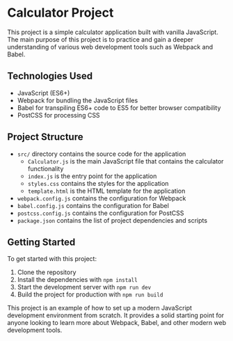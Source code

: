 # Calculator Project

This project is a simple calculator application built with vanilla JavaScript. The main purpose of this project is to practice and gain a deeper understanding of various web development tools such as Webpack and Babel.

## Technologies Used

- JavaScript (ES6+)
- Webpack for bundling the JavaScript files
- Babel for transpiling ES6+ code to ES5 for better browser compatibility
- PostCSS for processing CSS

## Project Structure

- `src/` directory contains the source code for the application
  - `Calculator.js` is the main JavaScript file that contains the calculator functionality
  - `index.js` is the entry point for the application
  - `styles.css` contains the styles for the application
  - `template.html` is the HTML template for the application
- `webpack.config.js` contains the configuration for Webpack
- `babel.config.js` contains the configuration for Babel
- `postcss.config.js` contains the configuration for PostCSS
- `package.json` contains the list of project dependencies and scripts

## Getting Started

To get started with this project:

1. Clone the repository
2. Install the dependencies with `npm install`
3. Start the development server with `npm run dev`
4. Build the project for production with `npm run build`

This project is an example of how to set up a modern JavaScript development environment from scratch. It provides a solid starting point for anyone looking to learn more about Webpack, Babel, and other modern web development tools.